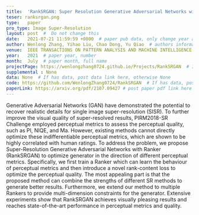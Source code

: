 ```yaml
---
title:  'RankSRGAN: Super Resolution Generative Adversarial Networks with Learning to Rank'  #  Paper title, covered by ''
teser: ranksrgan.png
type:   paper
pro_type: Image Super-Resolution
layout: post  #  Do not change this
date:   2021-07-21 11:59:59 +0800  # paper pub data, only change year and month according to this format
author: Wenlong Zhang, Yihao Liu, Chao Dong, Yu Qiao  # authors information
venue:  IEEE TRANSACTIONS ON PATTERN ANALYSIS AND MACHINE INTELLIGENCE (PAMI), 2021 #Where it be, ICCV and CVPR remove IEEE Conference on,
year:   2021  # paper year, number
month:  July  # paper month, full name
projectPage: https://wenlongzhang0724.github.io/Projects/RankSRGAN  # If has project page, link here, otherwise None
supplemental : None
data: None  # If has data, post data link here, otherwise None
code: https://github.com/WenlongZhang0724/RankSRGAN  # If has data, post code link here, otherwise None
paperLink: https://arxiv.org/pdf/2107.09427 # post paper pdf link here
---
```


Generative Adversarial Networks (GAN) have demonstrated the potential to recover realistic details for single image super-resolution (SISR). To further improve the visual quality of super-resolved results, PIRM2018-SR Challenge employed perceptual metrics to assess the perceptual quality, such as PI, NIQE, and Ma. However, existing methods cannot directly optimize these indifferentiable perceptual metrics, which are shown to be highly correlated with human ratings. To address the problem, we propose Super-Resolution Generative Adversarial Networks with Ranker (RankSRGAN) to optimize generator in the direction of different perceptual metrics. Specifically, we first train a Ranker which can learn the behaviour of perceptual metrics and then introduce a novel rank-content loss to optimize the perceptual quality. The most appealing part is that the proposed method can combine the strengths of different SR methods to generate better results. Furthermore, we extend our method to multiple Rankers to provide multi-dimension constraints for the generator. Extensive experiments show that RankSRGAN achieves visually pleasing results and reaches state-of-the-art performance in perceptual metrics and quality. 
